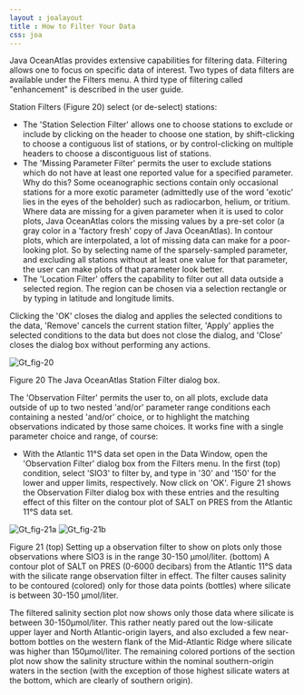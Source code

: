 ```yaml
---
layout : joalayout
title : How to Filter Your Data
css: joa
---
```



<p>Java OceanAtlas provides extensive capabilities for filtering data. Filtering allows one to focus on specific data of interest. Two types of data filters are available under the Filters menu. A third type of filtering called "enhancement" is described in the user guide.</p>

<p>Station Filters (Figure 20) select (or de-select) stations:</p>
	<ul class="gt_ul_other">
		
<li>The 'Station Selection Filter' allows one to choose stations to exclude or include by clicking on the header to choose one station, by shift-clicking to choose a contiguous list of stations, or by control-clicking on multiple headers to choose a discontiguous list of stations.</li>

<li>The 'Missing Parameter Filter' permits the user to exclude stations which do not have at least one reported value for a specified parameter. Why do this? Some oceanographic sections contain only occasional stations for a more exotic parameter (admittedly use of the word 'exotic' lies in the eyes of the beholder) such as radiocarbon, helium, or tritium. Where data are missing for a given parameter when it is used to color plots, Java OceanAtlas colors the missing values by a pre-set color (a gray color in a 'factory fresh' copy of Java OceanAtlas). In contour plots, which are interpolated, a lot of missing data can make for a poor-looking plot. So by selecting name of the sparsely-sampled parameter, and excluding all stations without at least one value for that parameter, the user can make plots of that parameter look better.</li>

<li>The 'Location Filter' offers the capability to filter out all data outside a selected region. The region can be chosen via a selection rectangle or by typing in latitude and longitude limits.</li>
	</ul>

<p>Clicking the &#39;OK&#39; closes the dialog and applies the selected conditions to the data, &#39;Remove&#39; cancels the current station filter, &#39;Apply' applies the selected conditions to the data but does not close the dialog, and 'Close' closes the dialog box without performing any actions.</p>

<div class="gt_fig">
    <img alt="Gt_fig-20" class="gt_image" src="/static/images/guided_tour/gt_fig-20.jpg">
	<p class="gt_caption">Figure 20 The Java OceanAtlas Station Filter dialog box.</p></div>

<p>The 'Observation Filter' permits the user to, on all plots, exclude data outside of up to two nested 'and/or' parameter range conditions each containing a nested 'and/or' choice, or to highlight the matching observations indicated by those same choices. It works fine with a single parameter choice and range, of course:</p>
	<ul>
		<li>With the Atlantic 11&deg;S data set open in the Data Window, open the 'Observation Filter' dialog box from the Filters menu. In the first (top) condition, select 'SIO3' to filter by, and type in '30' and '150' for the lower and upper limits, respectively. Now click on 'OK'. Figure 21 shows the Observation Filter dialog box with these entries and the resulting effect of this filter on the contour plot of SALT on PRES from the Atlantic 11&deg;S data set.</li>
    </ul>
		<div class="gt_fig">
      <img alt="Gt_fig-21a" class="gt_image" src="/static/images/guided_tour/gt_fig-21a.jpg">
      <img alt="Gt_fig-21b" class="gt_image" src="/static/images/guided_tour/gt_fig-21b.jpg">
	    <p class="gt_caption">Figure 21 (top) Setting up a observation filter to show on plots only those observations where SIO3 is in the range 30-150 &mu;mol/liter. (bottom) A contour plot of SALT on PRES (0-6000 decibars) from the Atlantic 11&deg;S data with the silicate range observation filter in effect. The filter causes salinity to be contoured (colored) only for those data points (bottles) where silicate is between 30-150 &mu;mol/liter.</p></div>

<p class="oceanography_text">The filtered salinity section plot now shows only those data where silicate is between 30-150&mu;mol/liter. This rather neatly pared out the low-silicate upper layer and North Atlantic-origin layers, and also excluded a few near-bottom bottles on the western flank of the Mid-Atlantic Ridge where silicate was higher than 150&mu;mol/liter. The remaining colored portions of the section plot now show the salinity structure within the nominal southern-origin waters in the section (with the exception of those highest silicate waters at the bottom, which are clearly of southern origin).</p>
